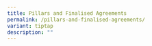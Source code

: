 ```yaml
---
title: Pillars and Finalised Agreements
permalink: /pillars-and-finalised-agreements/
variant: tiptap
description: ""
---
```

